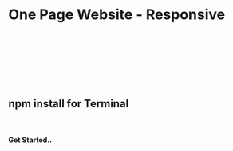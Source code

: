 # One Page Website - Responsive
<br><br><br><br><br><br>

<h2>npm install for Terminal</h2>
<br><br>
<strong> Get Started.. </strong>
